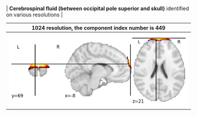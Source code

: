 


| **Cerebrospinal fluid (between occipital pole superior and skull)** identified on various resolutions |

| 1024 resolution, the component index number is 449|  
|:---:|  
| ![Component 1024](../1024/final/449.jpg "From component 1024: Cerebrospinal fluid (between occipital pole superior and skull)") |